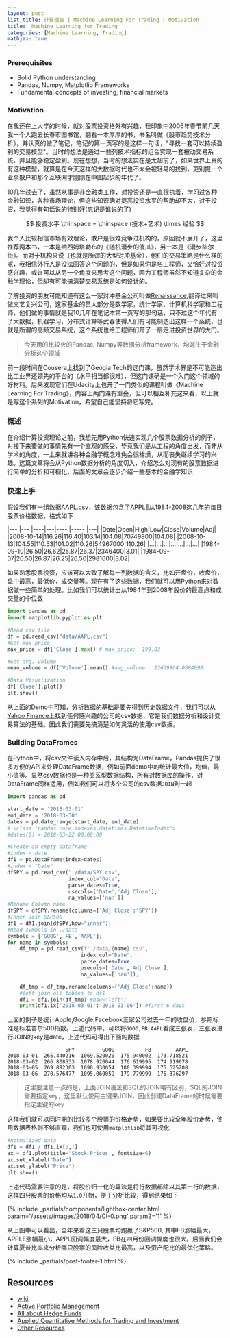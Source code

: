 ```yaml
---
layout: post
list_title: 计算投资 | Machine Learning For Trading | Motivation 
title:  Machine Learning for Trading
categories: [Machine Learning, Trading]
mathjax: true
---
```


### Prerequisites

- Solid Python understanding
- Pandas, Numpy, Matplotlib Frameworks
- Fundamental concepts of investing, financial markets

### Motivation

在我还在上大学的时候，就对股票投资格外有兴趣，我印象中2006年春节前几天我一个人跑去长春市图书馆，翻看一本厚厚的书，书名叫做《股市趋势技术分析》，并认真的做了笔记，笔记的第一页写的是这样一句话，"寻找一套可以持续盈利的交易模型"。当时的想法是通过一些列技术指标的组合实现一套被动交易系统，并且能够稳定盈利。现在想想，当时的想法实在是太超前了，如果世界上真的有这种模型，就算是在今天这样的大数据时代也不太会被轻易的找到，更别提一个业余散户和那个互联网才刚刚在中国起步的年代了。

10几年过去了，虽然从事是非金融类工作，对投资还是一直很执着，学习过各种金融知识，各种市场理论，但这些知识确对提高投资水平的帮助却不大，对于投资，我觉得有句话说的特别好(忘记是谁说的了)

$$
投资水平 \thinspace = \thinspace (技术+艺术) \times 经验
$$

我个人比较相信市场有效理论，散户是很难竞争过机构的，原因就不展开了，这里推荐两本书，一本是纳西姆塔勒布的《随机漫步的傻瓜》，另一本是《漫步华尔街》。而对于机构来说（也就是所谓的大型对冲基金），他们的交易策略是什么样的呢，我相信外行人是没法回答这个问题的，但是如果你是名工程师，又恰好对投资感兴趣，或许可以从另一个角度来思考这个问题，因为工程师虽然不知道复杂的金融学理论，但却有可能搞清楚交易系统是如何设计的。

了解投资的朋友可能知道有这么一家对冲基金公司叫做[Renaissance](https://www.rentec.com/Home.action?index=true),翻译过来叫做文艺复兴公司，这家基金的员大部分是数学家，统计学家，计算机科学家和工程师，他们做的事情就是我10几年在笔记本第一页写的那句话，只不过这个年代有了大数据，机器学习，分布式计算等武器使得人们有可能制造出这样一个系统，也就是所谓的高频交易系统，这个系统也给工程师们开了一扇走进投资世界的大门。

> 今天用的比较火的Pandas, Numpy等数据分析framework，均诞生于金融分析这个领域

前一段时间在Cousera上找到了Geogia Tech的这门课，虽然学术界是不可能造出比工业界还领先的平台的（水平相当都很难），但这门课确是一个入门这个领域的好材料。后来发现它们在Udacity上也开了一门类似的课程叫做《Machine Learning For Trading》，内容上两门课有重叠，但可以相互补充这来看，以上就是写这个系列的Motivation，希望自己能坚持将它写完。

### 概述

在介绍计算投资理论之前，我想先用Python快速实现几个股票数据分析的例子，对接下来要做的事情先有一个直观的感受，毕竟我们是从工程的角度出发，而非从学术的角度，一上来就讲各种金融学概念难免会很枯燥，从而丧失继续学习的兴趣。这篇文章将会从Python数据分析的角度切入，介绍怎么对现有的股票数据进行简单的分析和可视化，后面的文章会逐步介绍一些基本的金融学知识

### 快速上手

假设我们有一组数据AAPL.csv，该数据包含了APPLE从1984-2008这几年的每日股票价格数据，格式如下

|--- |--- |----|---|---- |----- |---|
|Date|Open|High|Low|Close|Volume|Adj|
|2008-10-14|116.26|116.40|103.14|104.08|70749800|104.08|
|2008-10-13|104.55|110.53|101.02|110.26|54967000|110.26|
|...|...|...|...|...|...|...|
|1984-09-10|26.50|26.62|25.87|26.37|2346400|3.01|
|1984-09-07|26.50|26.87|26.25|26.50|2981600|3.02|

如果熟悉股票投资，应该可以大致了解每一列数据的含义，比如开盘价，收盘价，盘中最高，最低价，成交量等。现在有了这些数据，我们就可以用Python来对数据做一些简单的处理。比如我们可以统计出从1984年到2008年股价的最高点和成交量的中位数

```python
import pandas as pd
import matplotlib.pyplot as plt

#Read csv file
df = pd.read_csv("data/AAPL.csv")
#Get max price
max_price = df['Close'].max() # max_price:  199.83

#Get avg. volume
mean_volume = df['Volume'].mean() #avg_volume:  13639864.0684098

#Data Visualization
df['Close'].plot()
plt.show() 
```

从上面的Demo中可知，分析数据的基础是要先得到历史数据文件，我们可以从[Yahoo Finance](https://finance.yahoo.com/quote/AAPL/history/)上找到任何感兴趣的公司的csv数据，它是我们数据分析和设计交易算法的基础。因此我们需要先搞清楚如何灵活的使用csv数据。

### Building DataFrames

在Python中，将csv文件读入内存中后，其结构为DataFrame，Pandas提供了很多方便的API来处理DataFrame数据，例如前面demo中的统计最大值，均值，最小值等。显然csv数据也是一种关系型数据结构，所有对数据库的操作，对DataFrame同样适用，例如我们可以将多个公司的csv数据`JOIN`到一起

```python
import pandas as pd

start_date = '2018-03-01'
end_date = '2018-03-30'
dates = pd.date_range(start_date, end_date)
# <class 'pandas.core.indexes.datetimes.DatetimeIndex'>
#dates[0] = 2018-03-22 00:00:00

#Create an empty dataframe
#index = date
df1 = pd.DataFrame(index=dates)
#index = "Date"
dfSPY = pd.read_csv("./data/SPY.csv",
                    index_col="Date",
                    parse_dates=True,
                    usecols=['Date','Adj Close'],
                    na_values=['nan'])
#Rename Column name
dfSPY = dfSPY.rename(columns={'Adj Close':'SPY'})
#Inner Join S&P500
df1 = df1.join(dfSPY,how="inner");
#Read symbols in ./data
symbols = ['GOOG','FB','AAPL'];
for name in symbols:
    df_tmp = pd.read_csv(f"./data/{name}.csv",
                        index_col="Date",
                        parse_dates=True,
                        usecols=['Date','Adj Close'],
                        na_values=['nan']);

    df_tmp = df_tmp.rename(columns={'Adj Close':name})
    #left join all tables to df1
    df1 = df1.join(df_tmp) #how="left"; 
    print(df1.ix['2018-03-01':'2018-03-06']) #first 6 days

```

上面的例子是统计Apple,Google,Facebook三家公司过去一年的收盘价，参照标准是标准普尔500指数。上述代码中，可以将`GOOG,FB,AAPL`看成三张表，三张表进行JOIN的key是date，上述代码可得出下面的数据

```shell            
                   SPY         GOOG          FB        AAPL
2018-03-01  265.440216  1069.520020  175.940002  173.718521
2018-03-02  266.808533  1078.920044  176.619995  174.919678
2018-03-05  269.892303  1090.930054  180.399994  175.525208
2018-03-06  270.576477  1095.060059  179.779999  175.376297
```

> 这里要注意一点的是，上面JOIN语法和SQL的JOIN略有区别，SQL的JOIN需要指定key，这里默认使用主键来JOIN，因此创建DataFrame的时候需要指定主键的key


这样我们就可以同时期的比较多个股票的价格走势，如果要比较全年股价走势，使用数据表格则不够直观，我们也可使用`matplotlib`将其可视化

```python
#normalized data
df1 = df1 / df1.ix[0,:]
ax = df1.plot(title='Stock Prices', fontsize=6)
ax.set_xlabel("Date")
ax.set_ylabel("Price")    
plt.show()
```
上述代码需要注意的是，将股价归一化的算法是将行数据都除以其第一行的数据，这样四只股票的价格均从`1.0`开始，便于分析比较，得到结果如下

{% include _partials/components/lightbox-center.html param='/assets/images/2018/04/CI-0.png' param2='1' %}

从上图中可以看出，全年来看这三只股票均跑赢了S&P500, 其中FB涨幅最大，APPLE涨幅最小，APPL回调幅度最大，FB在四月份回调幅度也很大。后面我们会计算夏普比率来分析哪只股票的风险收益比最高，以及资产配比的最优化策略。

{% include _partials/post-footer-1.html %}

## Resources

- [wiki](http://wiki.quantsoftware.org/index.php?title=QuantSoftware_ToolKit)
- [Active Portfolio Management](https://www.amazon.com/Active-Portfolio-Management-Quantitative-Controlling/dp/0070248826/ref=sr_1_1?ie=UTF8&s=books&qid=1263182044&sr=1-1)
- [All about Hedge Funds](https://www.amazon.com/All-About-Hedge-Funds-Started/dp/0071393935)
- [Applied Quantitative Methods for Trading and Investment](https://www.amazon.com/Applied-Quantitative-Methods-Trading-Investment/dp/0470848855/ref=sr_1_1?ie=UTF8&s=books&qid=1263181752&sr=8-1)
- [Other Resources](https://www.coursera.org/learn/computational-investing/supplement/TPxSD/course-resources)


